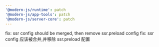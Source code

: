 ```yaml
---
'@modern-js/runtime': patch
'@modern-js/app-tools': patch
'@modern-js/server-core': patch
---
```


fix: ssr config should be merged, then remove ssr.preload config
fix: ssr config 应该被合并,并移除 ssr.preload 配置
